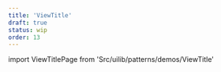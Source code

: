 ```yaml
---
title: 'ViewTitle'
draft: true
status: wip
order: 13
---
```


<!--
  ATTENTION: This file is auto generated by using "makeDemosFactory".
  Do not change the content!
-->

import ViewTitlePage from 'Src/uilib/patterns/demos/ViewTitle'

<ViewTitlePage />
